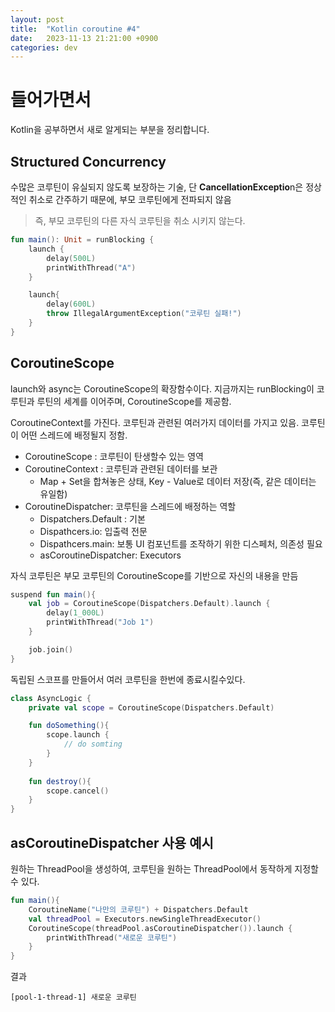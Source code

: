 ```yaml
---
layout: post
title:  "Kotlin coroutine #4"
date:   2023-11-13 21:21:00 +0900
categories: dev
---
```


# 들어가면서
Kotlin을 공부하면서 새로 알게되는 부분을 정리합니다.

## Structured Concurrency

수많은 코루틴이 유실되지 않도록 보장하는 기술, 
단 **CancellationExceptio**n은 정상적인 취소로 간주하기 때문에, 부모 코루틴에게 전파되지 않음

> 즉, 부모 코루틴의 다른 자식 코루틴을 취소 시키지 않는다.

~~~ kotlin
fun main(): Unit = runBlocking {
    launch {
        delay(500L)
        printWithThread("A")
    }

    launch{
        delay(600L)
        throw IllegalArgumentException("코루틴 실패!")
    }
}
~~~

## CoroutineScope

launch와 async는 CoroutineScope의 확장함수이다. 
지금까지는 runBlocking이 코루틴과 루틴의 세계를 이어주며, CoroutineScope를 제공함.

CoroutineContext를 가진다. 코루틴과 관련된 여러가지 데이터를 가지고 있음. 코루틴이 어떤 스레드에 배정될지 정함.

- CoroutineScope : 코루틴이 탄생할수 있는 영역
- CoroutineContext : 코루틴과 관련된 데이터를 보관
    - Map + Set을 합쳐놓은 상태, Key - Value로 데이터 저장(즉, 같은 데이터는 유일함)
- CoroutineDispatcher: 코루틴을 스레드에 배정하는 역할
    - Dispatchers.Default : 기본
    - Dispathcers.io: 입출력 전문
    - Dispathcers.main: 보통 UI 컴포넌트를 조작하기 위한 디스페처, 의존성 필요
    - asCoroutineDispatcher: Executors

자식 코루틴은 부모 코루틴의 CoroutineScope를 기반으로 자신의 내용을 만듬

~~~ kotlin
suspend fun main(){
    val job = CoroutineScope(Dispatchers.Default).launch {
        delay(1_000L)
        printWithThread("Job 1")
    }

    job.join()
}
~~~

독립된 스코프를 만들어서 여러 코루틴을 한번에 종료시킬수있다.

~~~ kotlin
class AsyncLogic {
    private val scope = CoroutineScope(Dispatchers.Default)

    fun doSomething(){
        scope.launch {
            // do somting
        }
    }
    
    fun destroy(){
        scope.cancel()
    }
}
~~~


## asCoroutineDispatcher 사용 예시

원하는 ThreadPool을 생성하여, 코루틴을 원하는 ThreadPool에서 동작하게 지정할 수 있다.

~~~ kotlin
fun main(){
    CoroutineName("나만의 코루틴") + Dispatchers.Default
    val threadPool = Executors.newSingleThreadExecutor()
    CoroutineScope(threadPool.asCoroutineDispatcher()).launch {
        printWithThread("새로운 코루틴")
    }
}
~~~

결과 
~~~
[pool-1-thread-1] 새로운 코루틴
~~~
